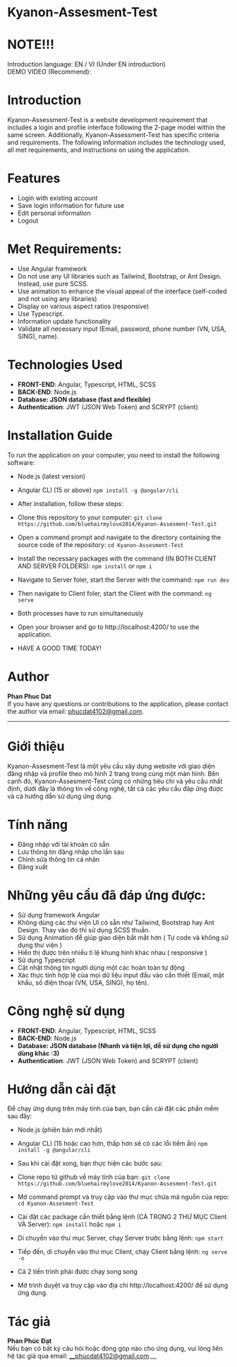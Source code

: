 # Kyanon-Assesment-Test

# NOTE!!!
Introduction language: EN / VI (Under EN introduction)  
DEMO VIDEO (Recommend):

# Introduction

Kyanon-Assessment-Test is a website development requirement that includes a login and profile interface following the 2-page model within the same screen. Additionally, Kyanon-Assessment-Test has specific criteria and requirements. The following information includes the technology used, all met requirements, and instructions on using the application.

# Features

- Login with existing account
- Save login information for future use
- Edit personal information
- Logout

# Met Requirements:

- Use Angular framework
- Do not use any UI libraries such as Tailwind, Bootstrap, or Ant Design. Instead, use pure SCSS.
- Use animation to enhance the visual appeal of the interface (self-coded and not using any libraries)
- Display on various aspect ratios (responsive)
- Use Typescript.
- Information update functionality
- Validate all necessary input (Email, password, phone number (VN, USA, SING), name).

# Technologies Used

- __FRONT-END__: Angular, Typescript, HTML, SCSS
- __BACK-END__: Node.js
- __Database: JSON database (fast and flexible)__
- __Authentication__: JWT (JSON Web Token) and SCRYPT (client)

# Installation Guide

To run the application on your computer, you need to install the following software:

- Node.js (latest version)

- Angular CLI (15 or above)
`npm install -g @angular/cli`

- After installation, follow these steps:

- Clone this repository to your computer:
`git clone https://github.com/bluehairmylove2014/Kyanon-Assesment-Test.git`

- Open a command prompt and navigate to the directory containing the source code of the repository:
`cd Kyanon-Assesment-Test`

- Install the necessary packages with the command (IN BOTH CLIENT AND SERVER FOLDERS):
`npm install` or `npm i`

- Navigate to Server foler, start the Server with the command: `npm run dev`

- Then navigate to Client foler, start the Client with the command: `ng serve`

- Both processes have to run simultaneously

- Open your browser and go to http://localhost:4200/ to use the application.

- HAVE A GOOD TIME TODAY!

# Author

__Phan Phuc Dat__  
If you have any questions or contributions to the application, please contact the author via email: phucdat4102@gmail.com. 

--------------------------------------------------------------------------------------------

# Giới thiệu
Kyanon-Assesment-Test là một yêu cầu xây dựng website với giao diện đăng nhập và profile theo mô hình 2 trang trong cùng một màn hình. Bên cạnh đó, Kyanon-Assesment-Test cũng có những tiêu chí và yêu cầu nhất định, dưới đây là thông tin về công nghệ, tất cả các yêu cầu đáp ứng được và cả hướng dẫn sử dụng ứng dụng.

# Tính năng

- Đăng nhập với tài khoản có sẵn
- Lưu thông tin đăng nhập cho lần sau
- Chỉnh sửa thông tin cá nhân
- Đăng xuất

# Những yêu cầu đã đáp ứng được:

- Sử dụng framework  Angular
- Không dùng các thư viện UI có sẵn như Tailwind, Bootstrap hay Ant Design. Thay vào đó thì sử dụng SCSS thuần.
- Sử dụng Animation để giúp giao diện bắt mắt hơn ( Tự code và không sử dụng thư viện )
- Hiển thị được trên nhiều tỉ lệ khung hình khác nhau ( responsive )
- Sử dụng Typescript
- Cật nhật thông tin người dùng một các hoàn toàn tự động
- Xác thực tính hợp lệ của mọi dữ liệu input đầu vào cần thiết (Email, mật khẩu, số điện thoại (VN, USA, SING), họ tên).

# Công nghệ sử dụng

- __FRONT-END__: Angular, Typescript, HTML, SCSS
- __BACK-END__: Node.js
- __Database: JSON database (Nhanh và tiện lợi, dễ sử dụng cho người dùng khác :3)__
- __Authentication__: JWT (JSON Web Token) and SCRYPT (client)

# Hướng dẫn cài đặt
Để chạy ứng dụng trên máy tính của bạn, bạn cần cài đặt các phần mềm sau đây:

- Node.js (phiên bản mới nhất)
- Angular CLI (15 hoặc cao hơn, thấp hơn sẽ có các lỗi tiềm ẩn) 
` npm install -g @angular/cli `
- Sau khi cài đặt xong, bạn thực hiện các bước sau:

- Clone repo từ github về máy tính của bạn:
` git clone https://github.com/bluehairmylove2014/Kyanon-Assesment-Test.git `

- Mở command prompt và truy cập vào thư mục chứa mã nguồn của repo:
` cd Kyanon-Assesment-Test `

- Cài đặt các package cần thiết bằng lệnh (CẢ TRONG 2 THƯ MỤC Client VÀ Server):
` npm install ` hoặc ` npm i `

- Di chuyển vào thư mục Server, chạy Server trước bằng lệnh: ` npm start `
- Tiếp đến, di chuyển vào thư mục Client, chạy Client bằng lệnh: ` ng serve -o `
- Cả 2 tiến trình phải được chạy song song
- Mở trình duyệt và truy cập vào địa chỉ http://localhost:4200/ để sử dụng ứng dụng.

# Tác giả
__Phan Phúc Đạt__  
Nếu bạn có bất kỳ câu hỏi hoặc đóng góp nào cho ứng dụng, vui lòng liên hệ tác giả qua email: __phucdat4102@gmail.com.__

